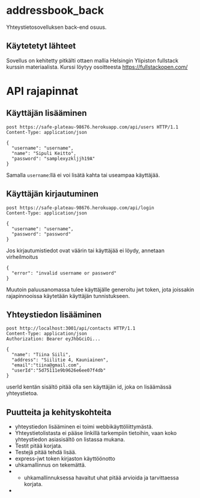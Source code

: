 # addressbook_back
Yhteystietosovelluksen back-end osuus.

## Käytetetyt lähteet

Sovellus on kehitetty pitkälti ottaen mallia Helsingin Ylipiston fullstack kurssin materiaalista. Kurssi löytyy osoitteesta https://fullstackopen.com/

# API rajapinnat

## Käyttäjän lisääminen

```
post https://safe-plateau-98676.herokuapp.com/api/users HTTP/1.1
Content-Type: application/json

{
  "username": "username",
  "name": "Sipuli Keitto",
  "password": "samplexyzkljjh19A"
}
```
Samalla `username`:llä ei voi lisätä kahta tai useampaa käyttäjää.


## Käyttäjän kirjautuminen

```
post https://safe-plateau-98676.herokuapp.com/api/login
Content-Type: application/json

{
  "username": "username",
  "password": "password"
}
```

Jos kirjautumistiedot ovat väärin tai käyttäjää ei löydy, annetaan virheilmoitus
```
{
  "error": "invalid username or password"
}
```
Muutoin paluusanomassa tulee käyttäjälle generoitu jwt token, jota joissakin rajapinnooissa käytetään käyttäjän tunnistukseen.

## Yhteystiedon lisääminen
```
post http://localhost:3001/api/contacts HTTP/1.1
Content-Type: application/json
Authorization: Bearer eyJhbGciOi...

{
  "name": "Tiina Siili",
  "address": "Siilitie 4, Kauniainen",
  "email":"tiina@gmail.com",
  "userId":"5d75111e9b9626e6ee07f4db"
}
```

userId kentän sisältö pitää olla sen käyttäjän id, joka on lisäämässä yhteystietoa.

## Puutteita ja kehityskohteita

- yhteystiedon lisääminen ei toimi webbikäyttöliittymästä. 
- Yhteystietolistasta ei pääse linkillä tarkempiin tietoihin, vaan koko yhteystiedon
asiasisältö on listassa mukana.
- Testit pitää korjata.
- Testejä pitää tehdä lisää.
- express-jwt token kirjaston käyttöönotto
- uhkamallinnus on tekemättä.
- - uhkamallinnuksessa havaitut uhat pitää arvioida ja tarvittaessa korjata.
- 
